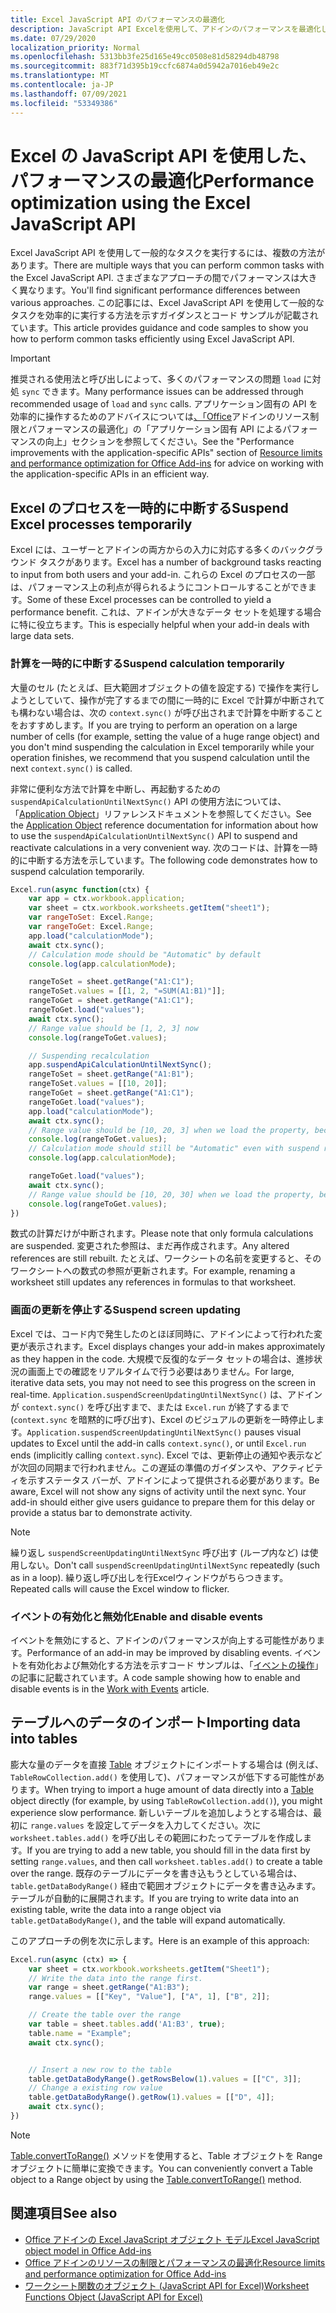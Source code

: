 ```yaml
---
title: Excel JavaScript API のパフォーマンスの最適化
description: JavaScript API Excelを使用して、アドインのパフォーマンスを最適化します。
ms.date: 07/29/2020
localization_priority: Normal
ms.openlocfilehash: 5313bb3fe25d165e49cc0508e81d58294db48798
ms.sourcegitcommit: 883f71d395b19ccfc6874a0d5942a7016eb49e2c
ms.translationtype: MT
ms.contentlocale: ja-JP
ms.lasthandoff: 07/09/2021
ms.locfileid: "53349386"
---
```

# <a name="performance-optimization-using-the-excel-javascript-api"></a><span data-ttu-id="aed40-103">Excel の JavaScript API を使用した、パフォーマンスの最適化</span><span class="sxs-lookup"><span data-stu-id="aed40-103">Performance optimization using the Excel JavaScript API</span></span>

<span data-ttu-id="aed40-104">Excel JavaScript API を使用して一般的なタスクを実行するには、複数の方法があります。</span><span class="sxs-lookup"><span data-stu-id="aed40-104">There are multiple ways that you can perform common tasks with the Excel JavaScript API.</span></span> <span data-ttu-id="aed40-105">さまざまなアプローチの間でパフォーマンスは大きく異なります。</span><span class="sxs-lookup"><span data-stu-id="aed40-105">You'll find significant performance differences between various approaches.</span></span> <span data-ttu-id="aed40-106">この記事には、Excel JavaScript API を使用して一般的なタスクを効率的に実行する方法を示すガイダンスとコード サンプルが記載されています。</span><span class="sxs-lookup"><span data-stu-id="aed40-106">This article provides guidance and code samples to show you how to perform common tasks efficiently using Excel JavaScript API.</span></span>

> [!IMPORTANT]
> <span data-ttu-id="aed40-107">推奨される使用法と呼び出しによって、多くのパフォーマンスの問題 `load` に対処 `sync` できます。</span><span class="sxs-lookup"><span data-stu-id="aed40-107">Many performance issues can be addressed through recommended usage of `load` and `sync` calls.</span></span> <span data-ttu-id="aed40-108">アプリケーション固有の API を効率的に操作するためのアドバイスについては[、「Office](../concepts/resource-limits-and-performance-optimization.md#performance-improvements-with-the-application-specific-apis)アドインのリソース制限とパフォーマンスの最適化」の「アプリケーション固有 API によるパフォーマンスの向上」セクションを参照してください。</span><span class="sxs-lookup"><span data-stu-id="aed40-108">See the "Performance improvements with the application-specific APIs" section of [Resource limits and performance optimization for Office Add-ins](../concepts/resource-limits-and-performance-optimization.md#performance-improvements-with-the-application-specific-apis) for advice on working with the application-specific APIs in an efficient way.</span></span>

## <a name="suspend-excel-processes-temporarily"></a><span data-ttu-id="aed40-109">Excel のプロセスを一時的に中断する</span><span class="sxs-lookup"><span data-stu-id="aed40-109">Suspend Excel processes temporarily</span></span>

<span data-ttu-id="aed40-110">Excel には、ユーザーとアドインの両方からの入力に対応する多くのバックグラウンド タスクがあります。</span><span class="sxs-lookup"><span data-stu-id="aed40-110">Excel has a number of background tasks reacting to input from both users and your add-in.</span></span> <span data-ttu-id="aed40-111">これらの Excel のプロセスの一部は、パフォーマンス上の利点が得られるようにコントロールすることができます。</span><span class="sxs-lookup"><span data-stu-id="aed40-111">Some of these Excel processes can be controlled to yield a performance benefit.</span></span> <span data-ttu-id="aed40-112">これは、アドインが大きなデータ セットを処理する場合に特に役立ちます。</span><span class="sxs-lookup"><span data-stu-id="aed40-112">This is especially helpful when your add-in deals with large data sets.</span></span>

### <a name="suspend-calculation-temporarily"></a><span data-ttu-id="aed40-113">計算を一時的に中断する</span><span class="sxs-lookup"><span data-stu-id="aed40-113">Suspend calculation temporarily</span></span>

<span data-ttu-id="aed40-114">大量のセル (たとえば、巨大範囲オブジェクトの値を設定する) で操作を実行しようとしていて、操作が完了するまでの間に一時的に Excel で計算が中断されても構わない場合は、次の `context.sync()` が呼び出されまで計算を中断することをおすすめします。</span><span class="sxs-lookup"><span data-stu-id="aed40-114">If you are trying to perform an operation on a large number of cells (for example, setting the value of a huge range object) and you don't mind suspending the calculation in Excel temporarily while your operation finishes, we recommend that you suspend calculation until the next `context.sync()` is called.</span></span>

<span data-ttu-id="aed40-115">非常に便利な方法で計算を中断し、再起動するための `suspendApiCalculationUntilNextSync()` API の使用方法については、「[Application Object](/javascript/api/excel/excel.application)」リファレンスドキュメントを参照してください。</span><span class="sxs-lookup"><span data-stu-id="aed40-115">See the [Application Object](/javascript/api/excel/excel.application) reference documentation for information about how to use the `suspendApiCalculationUntilNextSync()` API to suspend and reactivate calculations in a very convenient way.</span></span> <span data-ttu-id="aed40-116">次のコードは、計算を一時的に中断する方法を示しています。</span><span class="sxs-lookup"><span data-stu-id="aed40-116">The following code demonstrates how to suspend calculation temporarily.</span></span>

```js
Excel.run(async function(ctx) {
    var app = ctx.workbook.application;
    var sheet = ctx.workbook.worksheets.getItem("sheet1");
    var rangeToSet: Excel.Range;
    var rangeToGet: Excel.Range;
    app.load("calculationMode");
    await ctx.sync();
    // Calculation mode should be "Automatic" by default
    console.log(app.calculationMode);

    rangeToSet = sheet.getRange("A1:C1");
    rangeToSet.values = [[1, 2, "=SUM(A1:B1)"]];
    rangeToGet = sheet.getRange("A1:C1");
    rangeToGet.load("values");
    await ctx.sync();
    // Range value should be [1, 2, 3] now
    console.log(rangeToGet.values);

    // Suspending recalculation
    app.suspendApiCalculationUntilNextSync();
    rangeToSet = sheet.getRange("A1:B1");
    rangeToSet.values = [[10, 20]];
    rangeToGet = sheet.getRange("A1:C1");
    rangeToGet.load("values");
    app.load("calculationMode");
    await ctx.sync();
    // Range value should be [10, 20, 3] when we load the property, because calculation is suspended at that point
    console.log(rangeToGet.values);
    // Calculation mode should still be "Automatic" even with suspend recalculation
    console.log(app.calculationMode);

    rangeToGet.load("values");
    await ctx.sync();
    // Range value should be [10, 20, 30] when we load the property, because calculation is resumed after last sync
    console.log(rangeToGet.values);
})
```

<span data-ttu-id="aed40-117">数式の計算だけが中断されます。</span><span class="sxs-lookup"><span data-stu-id="aed40-117">Please note that only formula calculations are suspended.</span></span> <span data-ttu-id="aed40-118">変更された参照は、まだ再作成されます。</span><span class="sxs-lookup"><span data-stu-id="aed40-118">Any altered references are still rebuilt.</span></span> <span data-ttu-id="aed40-119">たとえば、ワークシートの名前を変更すると、そのワークシートへの数式の参照が更新されます。</span><span class="sxs-lookup"><span data-stu-id="aed40-119">For example, renaming a worksheet still updates any references in formulas to that worksheet.</span></span>

### <a name="suspend-screen-updating"></a><span data-ttu-id="aed40-120">画面の更新を停止する</span><span class="sxs-lookup"><span data-stu-id="aed40-120">Suspend screen updating</span></span>

<span data-ttu-id="aed40-121">Excel では、コード内で発生したのとほぼ同時に、アドインによって行われた変更が表示されます。</span><span class="sxs-lookup"><span data-stu-id="aed40-121">Excel displays changes your add-in makes approximately as they happen in the code.</span></span> <span data-ttu-id="aed40-122">大規模で反復的なデータ セットの場合は、進捗状況の画面上での確認をリアルタイムで行う必要はありません。</span><span class="sxs-lookup"><span data-stu-id="aed40-122">For large, iterative data sets, you may not need to see this progress on the screen in real-time.</span></span> <span data-ttu-id="aed40-123">`Application.suspendScreenUpdatingUntilNextSync()` は、アドインが `context.sync()` を呼び出すまで、または `Excel.run` が終了するまで (`context.sync` を暗黙的に呼び出す)、Excel のビジュアルの更新を一時停止します。</span><span class="sxs-lookup"><span data-stu-id="aed40-123">`Application.suspendScreenUpdatingUntilNextSync()` pauses visual updates to Excel until the add-in calls `context.sync()`, or until `Excel.run` ends (implicitly calling `context.sync`).</span></span> <span data-ttu-id="aed40-124">Excel では、更新停止の通知や表示などが次回の同期まで行われません。この遅延の準備のガイダンスや、アクティビティを示すステータス バーが、アドインによって提供される必要があります。</span><span class="sxs-lookup"><span data-stu-id="aed40-124">Be aware, Excel will not show any signs of activity until the next sync. Your add-in should either give users guidance to prepare them for this delay or provide a status bar to demonstrate activity.</span></span>

> [!NOTE]
> <span data-ttu-id="aed40-125">繰り返し `suspendScreenUpdatingUntilNextSync` 呼び出す (ループ内など) は使用しない。</span><span class="sxs-lookup"><span data-stu-id="aed40-125">Don't call `suspendScreenUpdatingUntilNextSync` repeatedly (such as in a loop).</span></span> <span data-ttu-id="aed40-126">繰り返し呼び出しを行Excelウィンドウがちらつきます。</span><span class="sxs-lookup"><span data-stu-id="aed40-126">Repeated calls will cause the Excel window to flicker.</span></span>

### <a name="enable-and-disable-events"></a><span data-ttu-id="aed40-127">イベントの有効化と無効化</span><span class="sxs-lookup"><span data-stu-id="aed40-127">Enable and disable events</span></span>

<span data-ttu-id="aed40-128">イベントを無効にすると、アドインのパフォーマンスが向上する可能性があります。</span><span class="sxs-lookup"><span data-stu-id="aed40-128">Performance of an add-in may be improved by disabling events.</span></span> <span data-ttu-id="aed40-129">イベントを有効化および無効化する方法を示すコード サンプルは、「[イベントの操作](excel-add-ins-events.md#enable-and-disable-events)」の記事に記載されています。</span><span class="sxs-lookup"><span data-stu-id="aed40-129">A code sample showing how to enable and disable events is in the [Work with Events](excel-add-ins-events.md#enable-and-disable-events) article.</span></span>

## <a name="importing-data-into-tables"></a><span data-ttu-id="aed40-130">テーブルへのデータのインポート</span><span class="sxs-lookup"><span data-stu-id="aed40-130">Importing data into tables</span></span>

<span data-ttu-id="aed40-131">膨大な量のデータを直接 [Table](/javascript/api/excel/excel.table) オブジェクトにインポートする場合は (例えば、`TableRowCollection.add()` を使用して)、パフォーマンスが低下する可能性があります。</span><span class="sxs-lookup"><span data-stu-id="aed40-131">When trying to import a huge amount of data directly into a [Table](/javascript/api/excel/excel.table) object directly (for example, by using `TableRowCollection.add()`), you might experience slow performance.</span></span> <span data-ttu-id="aed40-132">新しいテーブルを追加しようとする場合は、最初に `range.values` を設定してデータを入力してください。次に `worksheet.tables.add()` を呼び出しその範囲にわたってテーブルを作成します。</span><span class="sxs-lookup"><span data-stu-id="aed40-132">If you are trying to add a new table, you should fill in the data first by setting `range.values`, and then call `worksheet.tables.add()` to create a table over the range.</span></span> <span data-ttu-id="aed40-133">既存のテーブルにデータを書き込もうとしている場合は、`table.getDataBodyRange()` 経由で範囲オブジェクトにデータを書き込みます。テーブルが自動的に展開されます。</span><span class="sxs-lookup"><span data-stu-id="aed40-133">If you are trying to write data into an existing table, write the data into a range object via `table.getDataBodyRange()`, and the table will expand automatically.</span></span>

<span data-ttu-id="aed40-134">このアプローチの例を次に示します。</span><span class="sxs-lookup"><span data-stu-id="aed40-134">Here is an example of this approach:</span></span>

```js
Excel.run(async (ctx) => {
    var sheet = ctx.workbook.worksheets.getItem("Sheet1");
    // Write the data into the range first.
    var range = sheet.getRange("A1:B3");
    range.values = [["Key", "Value"], ["A", 1], ["B", 2]];

    // Create the table over the range
    var table = sheet.tables.add('A1:B3', true);
    table.name = "Example";
    await ctx.sync();


    // Insert a new row to the table
    table.getDataBodyRange().getRowsBelow(1).values = [["C", 3]];
    // Change a existing row value
    table.getDataBodyRange().getRow(1).values = [["D", 4]];
    await ctx.sync();
})
```

> [!NOTE]
> <span data-ttu-id="aed40-135">[Table.convertToRange()](/javascript/api/excel/excel.table#converttorange--) メソッドを使用すると、Table オブジェクトを Range オブジェクトに簡単に変換できます。</span><span class="sxs-lookup"><span data-stu-id="aed40-135">You can conveniently convert a Table object to a Range object by using the [Table.convertToRange()](/javascript/api/excel/excel.table#converttorange--) method.</span></span>

## <a name="see-also"></a><span data-ttu-id="aed40-136">関連項目</span><span class="sxs-lookup"><span data-stu-id="aed40-136">See also</span></span>

* [<span data-ttu-id="aed40-137">Office アドインの Excel JavaScript オブジェクト モデル</span><span class="sxs-lookup"><span data-stu-id="aed40-137">Excel JavaScript object model in Office Add-ins</span></span>](excel-add-ins-core-concepts.md)
* [<span data-ttu-id="aed40-138">Office アドインのリソースの制限とパフォーマンスの最適化</span><span class="sxs-lookup"><span data-stu-id="aed40-138">Resource limits and performance optimization for Office Add-ins</span></span>](../concepts/resource-limits-and-performance-optimization.md)
* [<span data-ttu-id="aed40-139">ワークシート関数のオブジェクト (JavaScript API for Excel)</span><span class="sxs-lookup"><span data-stu-id="aed40-139">Worksheet Functions Object (JavaScript API for Excel)</span></span>](/javascript/api/excel/excel.functions)
